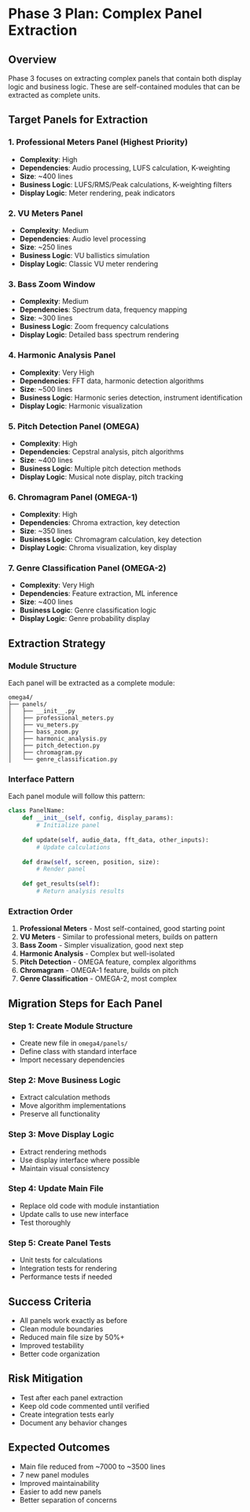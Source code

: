 # Phase 3 Plan: Complex Panel Extraction

## Overview
Phase 3 focuses on extracting complex panels that contain both display logic and business logic. These are self-contained modules that can be extracted as complete units.

## Target Panels for Extraction

### 1. Professional Meters Panel (Highest Priority)
- **Complexity**: High
- **Dependencies**: Audio processing, LUFS calculation, K-weighting
- **Size**: ~400 lines
- **Business Logic**: LUFS/RMS/Peak calculations, K-weighting filters
- **Display Logic**: Meter rendering, peak indicators

### 2. VU Meters Panel
- **Complexity**: Medium
- **Dependencies**: Audio level processing
- **Size**: ~250 lines
- **Business Logic**: VU ballistics simulation
- **Display Logic**: Classic VU meter rendering

### 3. Bass Zoom Window
- **Complexity**: Medium
- **Dependencies**: Spectrum data, frequency mapping
- **Size**: ~300 lines
- **Business Logic**: Zoom frequency calculations
- **Display Logic**: Detailed bass spectrum rendering

### 4. Harmonic Analysis Panel
- **Complexity**: Very High
- **Dependencies**: FFT data, harmonic detection algorithms
- **Size**: ~500 lines
- **Business Logic**: Harmonic series detection, instrument identification
- **Display Logic**: Harmonic visualization

### 5. Pitch Detection Panel (OMEGA)
- **Complexity**: High
- **Dependencies**: Cepstral analysis, pitch algorithms
- **Size**: ~400 lines
- **Business Logic**: Multiple pitch detection methods
- **Display Logic**: Musical note display, pitch tracking

### 6. Chromagram Panel (OMEGA-1)
- **Complexity**: High
- **Dependencies**: Chroma extraction, key detection
- **Size**: ~350 lines
- **Business Logic**: Chromagram calculation, key detection
- **Display Logic**: Chroma visualization, key display

### 7. Genre Classification Panel (OMEGA-2)
- **Complexity**: Very High
- **Dependencies**: Feature extraction, ML inference
- **Size**: ~400 lines
- **Business Logic**: Genre classification logic
- **Display Logic**: Genre probability display

## Extraction Strategy

### Module Structure
Each panel will be extracted as a complete module:
```
omega4/
├── panels/
│   ├── __init__.py
│   ├── professional_meters.py
│   ├── vu_meters.py
│   ├── bass_zoom.py
│   ├── harmonic_analysis.py
│   ├── pitch_detection.py
│   ├── chromagram.py
│   └── genre_classification.py
```

### Interface Pattern
Each panel module will follow this pattern:
```python
class PanelName:
    def __init__(self, config, display_params):
        # Initialize panel
        
    def update(self, audio_data, fft_data, other_inputs):
        # Update calculations
        
    def draw(self, screen, position, size):
        # Render panel
        
    def get_results(self):
        # Return analysis results
```

### Extraction Order
1. **Professional Meters** - Most self-contained, good starting point
2. **VU Meters** - Similar to professional meters, builds on pattern
3. **Bass Zoom** - Simpler visualization, good next step
4. **Harmonic Analysis** - Complex but well-isolated
5. **Pitch Detection** - OMEGA feature, complex algorithms
6. **Chromagram** - OMEGA-1 feature, builds on pitch
7. **Genre Classification** - OMEGA-2, most complex

## Migration Steps for Each Panel

### Step 1: Create Module Structure
- Create new file in `omega4/panels/`
- Define class with standard interface
- Import necessary dependencies

### Step 2: Move Business Logic
- Extract calculation methods
- Move algorithm implementations
- Preserve all functionality

### Step 3: Move Display Logic
- Extract rendering methods
- Use display interface where possible
- Maintain visual consistency

### Step 4: Update Main File
- Replace old code with module instantiation
- Update calls to use new interface
- Test thoroughly

### Step 5: Create Panel Tests
- Unit tests for calculations
- Integration tests for rendering
- Performance tests if needed

## Success Criteria
- All panels work exactly as before
- Clean module boundaries
- Reduced main file size by 50%+
- Improved testability
- Better code organization

## Risk Mitigation
- Test after each panel extraction
- Keep old code commented until verified
- Create integration tests early
- Document any behavior changes

## Expected Outcomes
- Main file reduced from ~7000 to ~3500 lines
- 7 new panel modules
- Improved maintainability
- Easier to add new panels
- Better separation of concerns